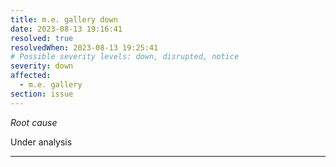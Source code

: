 ```yaml
---
title: m.e. gallery down
date: 2023-08-13 19:16:41
resolved: true
resolvedWhen: 2023-08-13 19:25:41
# Possible severity levels: down, disrupted, notice
severity: down
affected:
  - m.e. gallery
section: issue
---
```


*Root cause*

Under analysis

---


